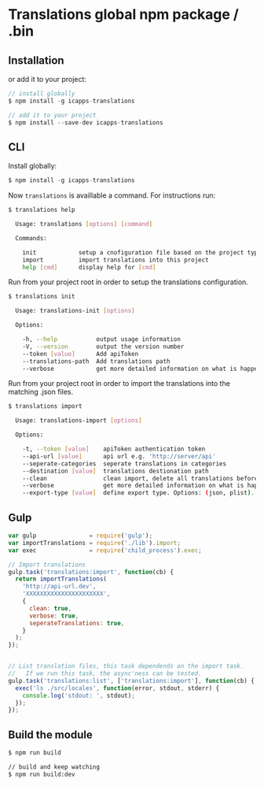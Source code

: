 # Translations global npm package / .bin


## Installation


or add it to your project:

```javascript
// install globally
$ npm install -g icapps-translations

// add it to your project
$ npm install --save-dev icapps-translations
```


## CLI
Install globally:

```javascript
$ npm install -g icapps-translations
```

Now `translations` is availlable a command. For instructions run:

```bash
$ translations help

  Usage: translations [options] [command]

  Commands:

    init            setup a cnofiguration file based on the project type
    import          import translations into this project
    help [cmd]      display help for [cmd]
```

Run from your project root in order to setup the translations configuration.

```bash
$ translations init

  Usage: translations-init [options]

  Options:

    -h, --help           output usage information
    -V, --version        output the version number
    --token [value]      Add apiToken
    --translations-path  Add translations path
    --verbose            get more detailed information on what is happening
```
Run from your project root in order to import the translations into the matching .json files.

```bash
$ translations import

  Usage: translations-import [options]

  Options:

    -t, --token [value]    apiToken authentication token
    --api-url [value]      api url e.g. 'http://server/api'
    --seperate-categories  seperate translations in categories
    --destination [value]  translations destionation path
    --clean                clean import, delete all translations before writing new
    --verbose              get more detailed information on what is happening
    --export-type [value]  define export type. Options: (json, plist). Default: json
```

## Gulp

```javascript
var gulp               = require('gulp');
var importTranslations = require('./lib').import;
var exec               = require('child_process').exec;

// Import translations
gulp.task('translations:import', function(cb) {
  return importTranslations(
    'http://api-url.dev',
    'XXXXXXXXXXXXXXXXXXXXXX',
    {
      clean: true,
      verbose: true,
      seperateTranslations: true,
    }
  );
});


// List translation files, this task dependends on the import task.
//   If we run this task, the async'ness can be tested.
gulp.task('translations:list', ['translations:import'], function(cb) {
  exec('ls ./src/locales', function(error, stdout, stderr) {
    console.log('stdout: ', stdout);
  });
});

```


## Build the module

```bash
$ npm run build

// build and keep watching
$ npm run build:dev
```
